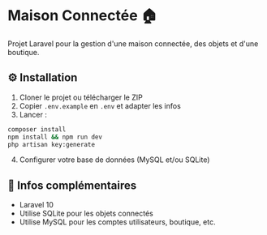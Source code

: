 # Maison Connectée 🏠

Projet Laravel pour la gestion d'une maison connectée, des objets et d'une boutique.

## ⚙️ Installation

1. Cloner le projet ou télécharger le ZIP
2. Copier `.env.example` en `.env` et adapter les infos
3. Lancer :

```bash
composer install
npm install && npm run dev
php artisan key:generate
```

4. Configurer votre base de données (MySQL et/ou SQLite)

## 📁 Infos complémentaires


- Laravel 10
- Utilise SQLite pour les objets connectés
- Utilise MySQL pour les comptes utilisateurs, boutique, etc.

